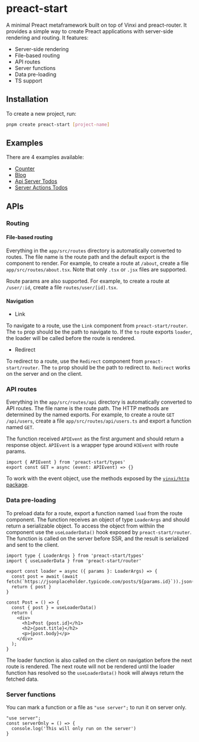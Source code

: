 # preact-start

A minimal Preact metaframework built on top of Vinxi and preact-router. It provides a simple way to create Preact applications with server-side rendering and routing. It features:
- Server-side rendering
- File-based routing
- API routes
- Server functions
- Data pre-loading
- TS support

## Installation

To create a new project, run:

```bash
pnpm create preact-start [project-name]
```

## Examples

There are 4 examples available:
- [Counter](examples/counter/README.md)
- [Blog](examples/blog/README.md)
- [Api Server Todos](examples/api-server-todos/README.md)
- [Server Actions Todos](examples/server-actions-todos/README.md)

## APIs

### Routing

#### File-based routing

Everything in the `app/src/routes` directory is automatically converted to routes. The file name is the route path and the default export is the component to render. For example, to create a route at `/about`, create a file `app/src/routes/about.tsx`. Note that only `.tsx` or `.jsx` files are supported.

Route params are also supported. For example, to create a route at `/user/:id`, create a file `routes/user/[id].tsx`.

#### Navigation

- Link

To navigate to a route, use the `Link` component from `preact-start/router`. The `to` prop should be the path to navigate to. If the `to` route exports `loader`, the loader will be called before the route is rendered.

- Redirect

To redirect to a route, use the `Redirect` component from `preact-start/router`. The `to` prop should be the path to redirect to. `Redirect` works on the server and on the client.

### API routes

Everything in the `app/src/routes/api` directory is automatically converted to API routes. The file name is the route path. The HTTP methods are determined by the named exports. For example, to create a route `GET /api/users`, create a file `app/src/routes/api/users.ts` and export a function named `GET`. 

The function received `APIEvent` as the first argument and should return a response object. `APIEvent` is a wrapper type around `H3Event` with route params.

```
import { APIEvent } from 'preact-start/types'
export const GET = async (event: APIEvent) => {}
```

To work with the event object, use the methods exposed by the [`vinxi/http` package](https://vinxi.vercel.app/api/server/request.html).

### Data pre-loading

To preload data for a route, export a function named `load` from the route component. The function receives an object of type `LoaderArgs` and should return a serializable object. To access the object from withiin the component use the `useLoaderData()` hook exposed by `preact-start/router`.
The function is called on the server before SSR, and the result is serialized and sent to the client.

```
import type { LoaderArgs } from 'preact-start/types'
import { useLoaderData } from 'preact-start/router'

export const loader = async ({ params }: LoaderArgs) => {
  const post = await (await fetch(`https://jsonplaceholder.typicode.com/posts/${params.id}`)).json()
  return { post }
}

const Post = () => {
  const { post } = useLoaderData()
  return (
    <div>
      <h1>Post {post.id}</h1>
      <h2>{post.title}</h2>
      <p>{post.body}</p>
    </div>
  );
}
```

The loader function is also called on the client on navigation before the next route is rendered. The next route will not be rendered until the loader function has resolved so the `useLoaderData()` hook will always return the fetched data.

### Server functions
You can mark a function or a file as `"use server";` to run it on server only.

```
"use server";
const serverOnly = () => {
  console.log('This will only run on the server')
}
```
